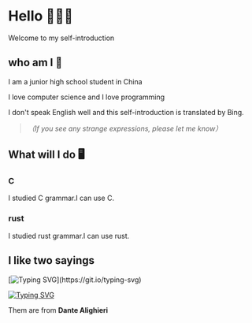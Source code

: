 # Hello 👏👏👏
Welcome to my self-introduction

## who am I 🧳
I am a junior high school student in China

I love computer science and I love programming

I don't speak English well and this self-introduction is translated by Bing.
> *（If you see any strange expressions, please let me know）*

## What will I do 🖥
### C
I studied C grammar.I can use C.
### rust
I studied rust grammar.I can use rust.

## I like two sayings
[![Typing SVG](https://readme-typing-svg.herokuapp.com?font=Inconsolata+Nerd+Font+Mono&pause=1000&width=435&lines=Do+not+be+afraid!+Be+still!+;We+are+already+on+a+better+path;+do+not+retreat%2C+develop+your+strength.)](https://git.io/typing-svg)

[![Typing SVG](https://readme-typing-svg.herokuapp.com?font=Inconsolata+Nerd+Font+Mono&pause=1000&width=435&lines=Dedication+means+perfection)](https://git.io/typing-svg)

Them are from **Dante Alighieri**
